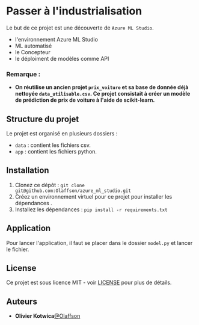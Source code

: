 # Passer à l'industrialisation
Le but de ce projet est une découverte de `Azure ML Studio`.
- l'environnement Azure ML Studio
- ML automatisé
- le Concepteur
- le déploiment de modèles comme API


### Remarque :
- **On réutilise un ancien projet `prix_voiture` et sa base de donnée déjà nettoyée `data_utilisable.csv`. Ce projet consistait à créer un modèle de prédiction de prix de voiture à l'aide de scikit-learn.**


## Structure du projet

Le projet est organisé en plusieurs dossiers :

- `data` : contient les fichiers csv.
- `app` : contient les fichiers python.


## Installation

1. Clonez ce dépôt : `git clone git@github.com:Olaffson/azure_ml_studio.git`
2. Créez un environnement virtuel pour ce projet pour installer les dépendances .
3. Installez les dépendances : `pip install -r requirements.txt`


## Application 

Pour lancer l'application, il faut se placer dans le dossier `model.py` et lancer le fichier.


## License
Ce projet est sous licence MIT - voir [LICENSE](LICENSE) pour plus de détails.


## Auteurs
* **Olivier Kotwica**[@Olaffson](https://github.com/Olaffson)

